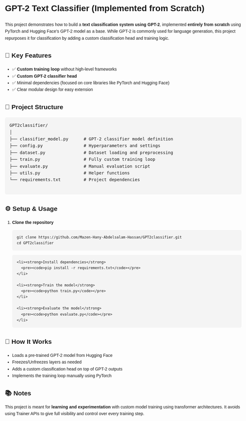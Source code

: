 <!DOCTYPE html>
<html lang="en">
<head>
  <meta charset="UTF-8">
  <title>GPT-2 Text Classifier</title>
  <style>
    body {
      font-family: Arial, sans-serif;
      margin: 40px;
      line-height: 1.6;
      max-width: 900px;
    }
    code {
      background-color: #f4f4f4;
      padding: 2px 4px;
      border-radius: 4px;
    }
    pre {
      background-color: #f4f4f4;
      padding: 15px;
      border-radius: 5px;
      overflow-x: auto;
    }
  </style>
</head>
<body>

  <h1>GPT-2 Text Classifier (Implemented from Scratch)</h1>

  <p>
    This project demonstrates how to build a <strong>text classification system using GPT-2</strong>,
    implemented <strong>entirely from scratch</strong> using PyTorch and Hugging Face's GPT-2 model as a base.
    While GPT-2 is commonly used for language generation, this project repurposes it for classification
    by adding a custom classification head and training logic.
  </p>

  <h2>📌 Key Features</h2>
  <ul>
    <li>✅ <strong>Custom training loop</strong> without high-level frameworks</li>
    <li>✅ <strong>Custom GPT-2 classifier head</strong></li>
    <li>✅ Minimal dependencies (focused on core libraries like PyTorch and Hugging Face)</li>
    <li>✅ Clear modular design for easy extension</li>
  </ul>

  <h2>📁 Project Structure</h2>
  <pre>
GPT2classifier/
│
├── classifier_model.py      # GPT-2 classifier model definition
├── config.py                # Hyperparameters and settings
├── dataset.py               # Dataset loading and preprocessing
├── train.py                 # Fully custom training loop
├── evaluate.py              # Manual evaluation script
├── utils.py                 # Helper functions
└── requirements.txt         # Project dependencies
  </pre>

  <h2>⚙️ Setup & Usage</h2>
  <ol>
    <li><strong>Clone the repository</strong>
      <pre><code>git clone https://github.com/Mazen-Hany-Abdelsalam-Hassan/GPT2classifier.git
cd GPT2classifier</code></pre>
    </li>

    <li><strong>Install dependencies</strong>
      <pre><code>pip install -r requirements.txt</code></pre>
    </li>

    <li><strong>Train the model</strong>
      <pre><code>python train.py</code></pre>
    </li>

    <li><strong>Evaluate the model</strong>
      <pre><code>python evaluate.py</code></pre>
    </li>
  </ol>

  <h2>🧠 How It Works</h2>
  <ul>
    <li>Loads a pre-trained GPT-2 model from Hugging Face</li>
    <li>Freezes/Unfreezes layers as needed</li>
    <li>Adds a custom classification head on top of GPT-2 outputs</li>
    <li>Implements the training loop manually using PyTorch</li>
  </ul>

  <h2>📚 Notes</h2>
  <p>
    This project is meant for <strong>learning and experimentation</strong> with custom model training using transformer architectures.
    It avoids using Trainer APIs to give full visibility and control over every training step.
  </p>

</body>
</html>
